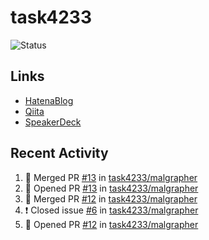 # task4233
![Status](https://github-readme-stats.vercel.app/api?username=task4233&count_private=true&show_icons=true&theme=chartreuse-dark)

## Links
 - [HatenaBlog](https://task4233.hatenablog.com/)
 - [Qiita](https://qiita.com/task4233)
 - [SpeakerDeck](https://speakerdeck.com/task4233)

## Recent Activity
<!--START_SECTION:activity-->
1. 🎉 Merged PR [#13](https://github.com/task4233/malgrapher/pull/13) in [task4233/malgrapher](https://github.com/task4233/malgrapher)
2. 💪 Opened PR [#13](https://github.com/task4233/malgrapher/pull/13) in [task4233/malgrapher](https://github.com/task4233/malgrapher)
3. 🎉 Merged PR [#12](https://github.com/task4233/malgrapher/pull/12) in [task4233/malgrapher](https://github.com/task4233/malgrapher)
4. ❗️ Closed issue [#6](https://github.com/task4233/malgrapher/issues/6) in [task4233/malgrapher](https://github.com/task4233/malgrapher)
5. 💪 Opened PR [#12](https://github.com/task4233/malgrapher/pull/12) in [task4233/malgrapher](https://github.com/task4233/malgrapher)
<!--END_SECTION:activity-->
